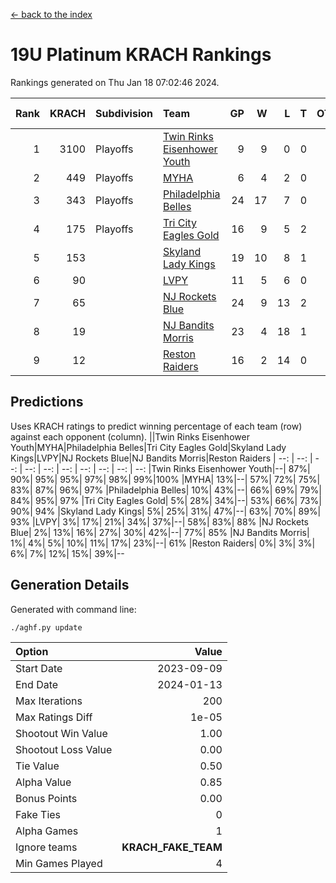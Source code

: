[<- back to the index](readme.md)
# 19U Platinum KRACH Rankings
Rankings generated on Thu Jan 18 07:02:46 2024.

Rank|KRACH|Subdivision|Team|GP|W|L|T|OTW|OTL|SoS|Exp Wins|Win Diff
---:|---:|:---|:---|---:|---:|---:|---:|---:|---:|---:|---:|---:
1|3100|Playoffs|[Twin Rinks Eisenhower Youth](https://gamesheetstats.com/seasons/3663/teams/140861/schedule)|9|9|0|0|0|0|49|9.8|-0.0
2|449|Playoffs|[MYHA](https://gamesheetstats.com/seasons/3663/teams/140863/schedule)|6|4|2|0|0|0|229|4.9|0.0
3|343|Playoffs|[Philadelphia Belles](https://gamesheetstats.com/seasons/3663/teams/140864/schedule)|24|17|7|0|0|0|476|17.9|0.0
4|175|Playoffs|[Tri City Eagles Gold](https://gamesheetstats.com/seasons/3663/teams/140869/schedule)|16|9|5|2|0|1|131|10.9|0.0
5|153||[Skyland Lady Kings](https://gamesheetstats.com/seasons/3663/teams/140865/schedule)|19|10|8|1|1|0|327|11.4|0.0
6|90||[LVPY](https://gamesheetstats.com/seasons/3663/teams/140860/schedule)|11|5|6|0|0|0|140|5.9|0.0
7|65||[NJ Rockets Blue](https://gamesheetstats.com/seasons/3663/teams/140867/schedule)|24|9|13|2|0|0|610|10.9|0.0
8|19||[NJ Bandits Morris](https://gamesheetstats.com/seasons/3663/teams/140866/schedule)|23|4|18|1|0|0|374|5.4|0.0
9|12||[Reston Raiders](https://gamesheetstats.com/seasons/3663/teams/140868/schedule)|16|2|14|0|0|0|486|2.9|0.0

## Predictions
Uses KRACH ratings to predict winning percentage of each team (row) against each opponent (column).
||Twin Rinks Eisenhower Youth|MYHA|Philadelphia Belles|Tri City Eagles Gold|Skyland Lady Kings|LVPY|NJ Rockets Blue|NJ Bandits Morris|Reston Raiders
| --: | --: | --: | --: | --: | --: | --: | --: | --: | --: 
|Twin Rinks Eisenhower Youth|--| 87%| 90%| 95%| 95%| 97%| 98%| 99%|100%
|MYHA| 13%|--| 57%| 72%| 75%| 83%| 87%| 96%| 97%
|Philadelphia Belles| 10%| 43%|--| 66%| 69%| 79%| 84%| 95%| 97%
|Tri City Eagles Gold|  5%| 28%| 34%|--| 53%| 66%| 73%| 90%| 94%
|Skyland Lady Kings|  5%| 25%| 31%| 47%|--| 63%| 70%| 89%| 93%
|LVPY|  3%| 17%| 21%| 34%| 37%|--| 58%| 83%| 88%
|NJ Rockets Blue|  2%| 13%| 16%| 27%| 30%| 42%|--| 77%| 85%
|NJ Bandits Morris|  1%|  4%|  5%| 10%| 11%| 17%| 23%|--| 61%
|Reston Raiders|  0%|  3%|  3%|  6%|  7%| 12%| 15%| 39%|--

## Generation Details

Generated with command line:
```
./aghf.py update
```

| Option | Value |
| :----- | ----: |
| Start Date | 2023-09-09 |
| End Date | 2024-01-13 |
| Max Iterations | 200 |
| Max Ratings Diff | 1e-05 |
| Shootout Win Value | 1.00 |
| Shootout Loss Value | 0.00 |
| Tie Value | 0.50 |
| Alpha Value | 0.85 |
| Bonus Points | 0.00 |
| Fake Ties | 0 |
| Alpha Games | 1 |
| Ignore teams | __KRACH_FAKE_TEAM__ |
| Min Games Played | 4 |

